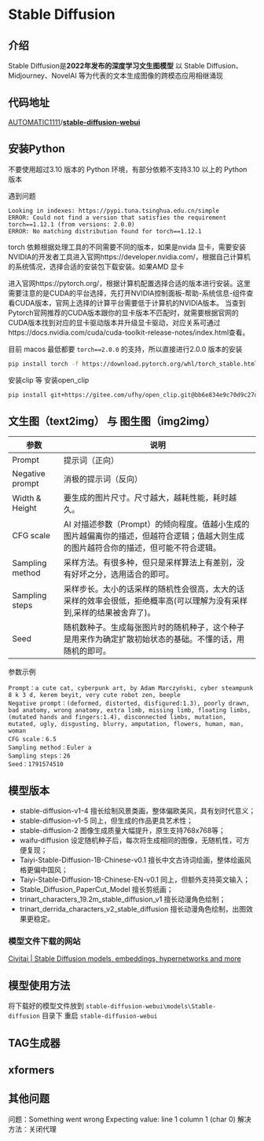 # Stable Diffusion

## 介绍
Stable Diffusion是**2022年发布的深度学习文生图模型**
以 Stable Diffusion、Midjourney、NovelAI 等为代表的文本生成图像的跨模态应用相继涌现

## 代码地址

[AUTOMATIC1111](https://github.com/AUTOMATIC1111)/**[stable-diffusion-webui](https://github.com/AUTOMATIC1111/stable-diffusion-webui)**

## 安装Python

不要使用超过3.10 版本的 Python 环境，有部分依赖不支持3.10 以上的 Python 版本

遇到问题
```text
Looking in indexes: https://pypi.tuna.tsinghua.edu.cn/simple
ERROR: Could not find a version that satisfies the requirement torch==1.12.1 (from versions: 2.0.0)
ERROR: No matching distribution found for torch==1.12.1
```

torch 依赖根据处理工具的不同需要不同的版本，如果是nvida 显卡，需要安装NVIDIA的开发者工具进入官网https://developer.nvidia.com/，根据自己计算机的系统情况，选择合适的安装包下载安装。如果AMD 显卡

进入官网https://pytorch.org/，根据计算机配置选择合适的版本进行安装。这里需要注意的是CUDA的平台选择，先打开NVIDIA控制面板-帮助-系统信息-组件查看CUDA版本，官网上选择的计算平台需要低于计算机的NVIDIA版本。
当查到Pytorch官网推荐的CUDA版本跟你的显卡版本不匹配时，就需要根据官网的CUDA版本找到对应的显卡驱动版本并升级显卡驱动，对应关系可通过https://docs.nvidia.com/cuda/cuda-toolkit-release-notes/index.html查看。

目前 macos 最低都要 `torch==2.0.0` 的支持，所以直接进行2.0.0 版本的安装

```bash
pip install torch -f https://download.pytorch.org/whl/torch_stable.html
```


安装clip 等
安装open_clip
```bash
pip install git+https://gitee.com/ufhy/open_clip.git@bb6e834e9c70d9c27d0dc3ecedeebeaeb1ffad6b --prefer-binary
```

## 文生图（text2img） 与 图生图（img2img）

| 参数 | 说明 |
| ---- | ---- |
|Prompt| 提示词（正向）|
|Negative prompt| 消极的提示词（反向）|
|Width & Height| 要生成的图片尺寸。尺寸越大，越耗性能，耗时越久。|
|CFG scale| AI 对描述参数（Prompt）的倾向程度。值越小生成的图片越偏离你的描述，但越符合逻辑；值越大则生成的图片越符合你的描述，但可能不符合逻辑。|
|Sampling method| 采样方法。有很多种，但只是采样算法上有差别，没有好坏之分，选用适合的即可。|
|Sampling steps| 采样步长。太小的话采样的随机性会很高，太大的话采样的效率会很低，拒绝概率高(可以理解为没有采样到,采样的结果被舍弃了)。|
|Seed| 随机数种子。生成每张图片时的随机种子，这个种子是用来作为确定扩散初始状态的基础。不懂的话，用随机的即可。|

参数示例

```text
Prompt：a cute cat, cyberpunk art, by Adam Marczyński, cyber steampunk 8 k 3 d, kerem beyit, very cute robot zen, beeple
Negative prompt：(deformed, distorted, disfigured:1.3), poorly drawn, bad anatomy, wrong anatomy, extra limb, missing limb, floating limbs, (mutated hands and fingers:1.4), disconnected limbs, mutation, mutated, ugly, disgusting, blurry, amputation, flowers, human, man, woman
CFG scale：6.5
Sampling method：Euler a
Sampling steps：26
Seed：1791574510
```

## 模型版本

-   stable-diffusion-v1-4 擅长绘制风景类画，整体偏欧美风，具有划时代意义；
-   stable-diffusion-v1-5 同上，但生成的作品更具艺术性；
-   stable-diffusion-2 图像生成质量大幅提升，原生支持768x768等；
-   waifu-diffusion 设定随机种子后，每次将生成相同的图像，无随机性，可方便复现；
-   Taiyi-Stable-Diffusion-1B-Chinese-v0.1 擅长中文古诗词绘画，整体绘画风格更偏中国风；
-   Taiyi-Stable-Diffusion-1B-Chinese-EN-v0.1 同上，但额外支持英文输入；
-   Stable_Diffusion_PaperCut_Model 擅长剪纸画；
-   trinart_characters_19.2m_stable_diffusion_v1 擅长动漫角色绘制；
-   trinart_derrida_characters_v2_stable_diffusion 擅长动漫角色绘制，出图效果更稳定。

### 模型文件下载的网站

[Civitai | Stable Diffusion models, embeddings, hypernetworks and more](https://civitai.com/)

## 模型使用方法

将下载好的模型文件放到 `stable-diffusion-webui\models\Stable-diffusion` 目录下
重启 `stable-diffusion-webui`


## TAG生成器


## xformers


## 其他问题

问题：Something went wrong Expecting value: line 1 column 1 (char 0)
解决方法：关闭代理
